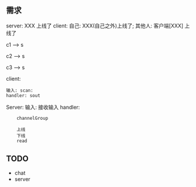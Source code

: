 ## 需求

server: XXX 上线了
client: 
自己: XXX(自己之外)上线了;
其他人: 客户端[XXX] 上线了


c1 --> s

c2 --> s

c3 --> s


client: 
	
	输入: scan:
	handler: sout


Server:
	输入: 接收输入
	handler:

		channelGroup

		上线
		下线
		read



## TODO

* chat
* server